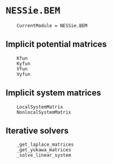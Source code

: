 # `NESSie.BEM`
```@meta
    CurrentModule = NESSie.BEM
```

## Implicit potential matrices
```@docs
    Kfun
    Kyfun
    Vfun
    Vyfun
```

## Implicit system matrices
```@docs
    LocalSystemMatrix
    NonlocalSystemMatrix
```

## Iterative solvers
``` @docs
    _get_laplace_matrices
    _get_yukawa_matrices
    _solve_linear_system
```
